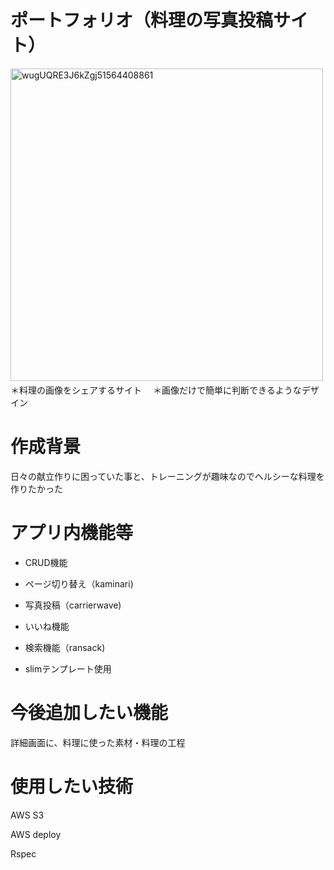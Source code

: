 # ポートフォリオ（料理の写真投稿サイト）
 <img width="500" alt="wugUQRE3J6kZgj51564408861" src="https://user-images.githubusercontent.com/40923098/62055060-d8c0f780-b255-11e9-87b6-fdb0b413b53e.png">
　＊料理の画像をシェアするサイト
　＊画像だけで簡単に判断できるようなデザイン

# 作成背景
 日々の献立作りに困っていた事と、トレーニングが趣味なのでヘルシーな料理を作りたかった

# アプリ内機能等

* CRUD機能

* ページ切り替え（kaminari)

* 写真投稿（carrierwave)

* いいね機能

* 検索機能（ransack)

* slimテンプレート使用

# 今後追加したい機能
  <p>詳細画面に、料理に使った素材・料理の工程</p>

# 使用したい技術
  <p>AWS S3</p>
  <p>AWS deploy</p>
  <p>Rspec</p>
  

